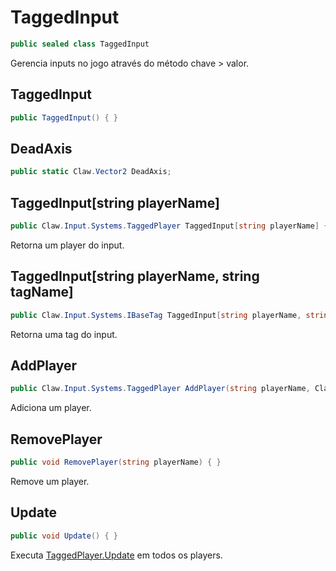 # TaggedInput
```csharp
public sealed class TaggedInput
```
Gerencia inputs no jogo através do método chave > valor.<br />
## TaggedInput
```csharp
public TaggedInput() { }
```
## DeadAxis
```csharp
public static Claw.Vector2 DeadAxis;
```
## TaggedInput[string playerName]
```csharp
public Claw.Input.Systems.TaggedPlayer TaggedInput[string playerName] { get; } 
```
Retorna um player do input.<br />
## TaggedInput[string playerName, string tagName]
```csharp
public Claw.Input.Systems.IBaseTag TaggedInput[string playerName, string tagName] { get; } 
```
Retorna uma tag do input.<br />
## AddPlayer
```csharp
public Claw.Input.Systems.TaggedPlayer AddPlayer(string playerName, Claw.Input.Systems.TaggedPlayer player) { }
```
Adiciona um player.<br />
## RemovePlayer
```csharp
public void RemovePlayer(string playerName) { }
```
Remove um player.<br />
## Update
```csharp
public void Update() { }
```
Executa [TaggedPlayer.Update](/api/Claw/Input/Systems/TaggedPlayer.md#Update) em todos os players.<br />
